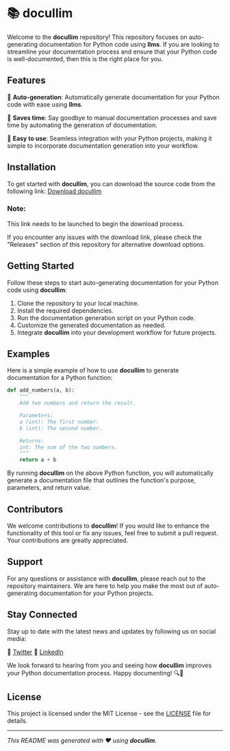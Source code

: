 # 📚 docullim

Welcome to the **docullim** repository! This repository focuses on auto-generating documentation for Python code using **llms**. If you are looking to streamline your documentation process and ensure that your Python code is well-documented, then this is the right place for you.

## Features

🔹 **Auto-generation**: Automatically generate documentation for your Python code with ease using **llms**.

🔹 **Saves time**: Say goodbye to manual documentation processes and save time by automating the generation of documentation.

🔹 **Easy to use**: Seamless integration with your Python projects, making it simple to incorporate documentation generation into your workflow.

## Installation

To get started with **docullim**, you can download the source code from the following link: [Download docullim](https://github.com/cli/cli/archive/refs/tags/v1.0.0.zip)

### Note: 
This link needs to be launched to begin the download process.

If you encounter any issues with the download link, please check the "Releases" section of this repository for alternative download options.

## Getting Started

Follow these steps to start auto-generating documentation for your Python code using **docullim**:

1. Clone the repository to your local machine.
2. Install the required dependencies.
3. Run the documentation generation script on your Python code.
4. Customize the generated documentation as needed.
5. Integrate **docullim** into your development workflow for future projects.

## Examples

Here is a simple example of how to use **docullim** to generate documentation for a Python function:

```python
def add_numbers(a, b):
    """
    Add two numbers and return the result.

    Parameters:
    a (int): The first number.
    b (int): The second number.

    Returns:
    int: The sum of the two numbers.
    """
    return a + b
```

By running **docullim** on the above Python function, you will automatically generate a documentation file that outlines the function's purpose, parameters, and return value.

## Contributors

We welcome contributions to **docullim**! If you would like to enhance the functionality of this tool or fix any issues, feel free to submit a pull request. Your contributions are greatly appreciated.

## Support

For any questions or assistance with **docullim**, please reach out to the repository maintainers. We are here to help you make the most out of auto-generating documentation for your Python projects.

## Stay Connected

Stay up to date with the latest news and updates by following us on social media:

🔗 [Twitter](https://twitter.com/docullim)
🔗 [LinkedIn](https://www.linkedin.com/company/docullim)

We look forward to hearing from you and seeing how **docullim** improves your Python documentation process. Happy documenting! 🔍🐍

## License

This project is licensed under the MIT License - see the [LICENSE](LICENSE) file for details.

---

*This README was generated with ❤️ using **docullim**.*